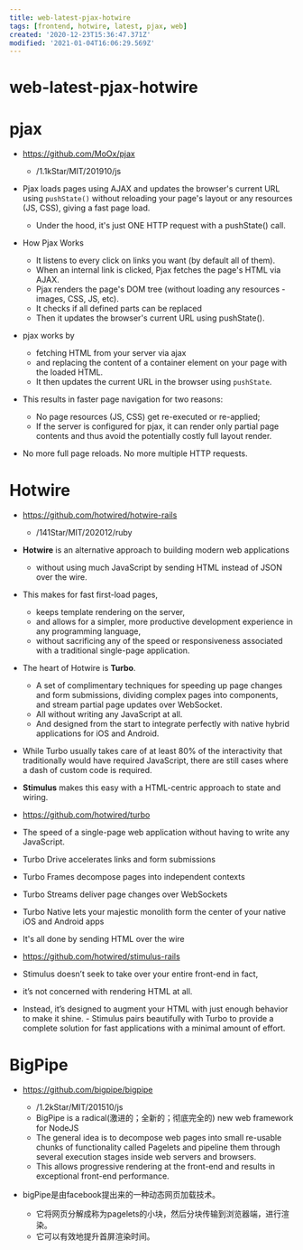 ```yaml
---
title: web-latest-pjax-hotwire
tags: [frontend, hotwire, latest, pjax, web]
created: '2020-12-23T15:36:47.371Z'
modified: '2021-01-04T16:06:29.569Z'
---
```


# web-latest-pjax-hotwire

# pjax

- https://github.com/MoOx/pjax
  - /1.1kStar/MIT/201910/js
- Pjax loads pages using AJAX and updates the browser's current URL using `pushState()` without reloading your page's layout or any resources (JS, CSS), giving a fast page load.
  - Under the hood, it's just ONE HTTP request with a pushState() call.
- How Pjax Works
  - It listens to every click on links you want (by default all of them).
  - When an internal link is clicked, Pjax fetches the page's HTML via AJAX.
  - Pjax renders the page's DOM tree (without loading any resources - images, CSS, JS, etc).
  - It checks if all defined parts can be replaced
  - Then it updates the browser's current URL using pushState().

- pjax works by
  - fetching HTML from your server via ajax 
  - and replacing the content of a container element on your page with the loaded HTML. 
  - It then updates the current URL in the browser using `pushState`. 
- This results in faster page navigation for two reasons:
  - No page resources (JS, CSS) get re-executed or re-applied; 
  - If the server is configured for pjax, it can render only partial page contents and thus avoid the potentially costly full layout render.
- No more full page reloads. No more multiple HTTP requests.

# Hotwire

- https://github.com/hotwired/hotwire-rails
  - /141Star/MIT/202012/ruby
- **Hotwire** is an alternative approach to building modern web applications 
  - without using much JavaScript by sending HTML instead of JSON over the wire. 
- This makes for fast first-load pages, 
  - keeps template rendering on the server, 
  - and allows for a simpler, more productive development experience in any programming language, 
  - without sacrificing any of the speed or responsiveness associated with a traditional single-page application.
- The heart of Hotwire is **Turbo**. 
  - A set of complimentary techniques for speeding up page changes and form submissions, dividing complex pages into components, and stream partial page updates over WebSocket. 
  - All without writing any JavaScript at all. 
  - And designed from the start to integrate perfectly with native hybrid applications for iOS and Android.
- While Turbo usually takes care of at least 80% of the interactivity that traditionally would have required JavaScript, there are still cases where a dash of custom code is required. 
- **Stimulus** makes this easy with a HTML-centric approach to state and wiring.

- https://github.com/hotwired/turbo
- The speed of a single-page web application without having to write any JavaScript.
- Turbo Drive accelerates links and form submissions 
- Turbo Frames decompose pages into independent contexts
- Turbo Streams deliver page changes over WebSockets
- Turbo Native lets your majestic monolith form the center of your native iOS and Android apps
- It's all done by sending HTML over the wire

- https://github.com/hotwired/stimulus-rails
- Stimulus doesn’t seek to take over your entire front-end in fact, 
- it’s not concerned with rendering HTML at all. 
- Instead, it’s designed to augment your HTML with just enough behavior to make it shine. - Stimulus pairs beautifully with Turbo to provide a complete solution for fast applications with a minimal amount of effort.

# BigPipe

- https://github.com/bigpipe/bigpipe
  - /1.2kStar/MIT/201510/js
  - BigPipe is a radical(激进的；全新的；彻底完全的) new web framework for NodeJS 
  - The general idea is to decompose web pages into small re-usable chunks of functionality called Pagelets and pipeline them through several execution stages inside web servers and browsers. 
  - This allows progressive rendering at the front-end and results in exceptional front-end performance.

- bigPipe是由facebook提出来的一种动态网页加载技术。
  - 它将网页分解成称为pagelets的小块，然后分块传输到浏览器端，进行渲染。
  - 它可以有效地提升首屏渲染时间。
